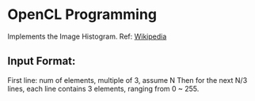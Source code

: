 # OpenCL Programming

Implements the Image Histogram.
Ref: [Wikipedia](http://en.wikipedia.org/wiki/Image_histogram)


## Input Format:

First line: num of elements, multiple of 3, assume N
Then for the next N/3 lines, each line contains 3 elements, ranging from 0 ~ 255.

